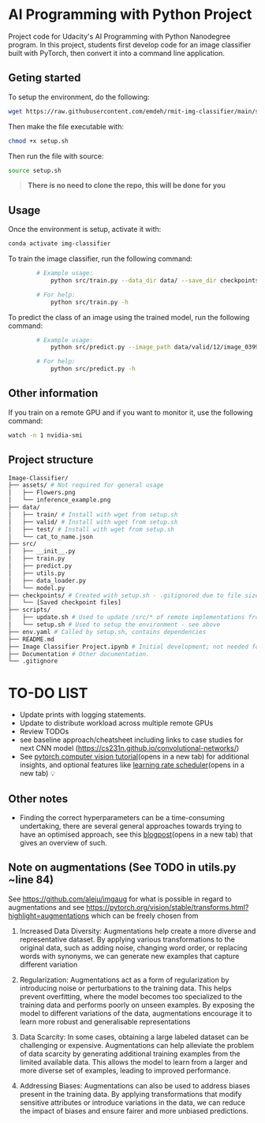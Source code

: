 # AI Programming with Python Project

Project code for Udacity's AI Programming with Python Nanodegree program. In this project, students first develop code for an image classifier built with PyTorch, then convert it into a command line application.

## Geting started

To setup the environment, do the following:

```bash
wget https://raw.githubusercontent.com/emdeh/rmit-img-classifier/main/scripts/setup.sh
```

Then make the file executable with:
```bash
chmod +x setup.sh
```

Then run the file with source:
```bash
source setup.sh
```

>**There is no need to clone the repo, this will be done for you**

## Usage

Once the environment is setup, activate it with:
```bash
conda activate img-classifier
```

To train the image classifier, run the following command:
```bash
        # Example usage:
            python src/train.py --data_dir data/ --save_dir checkpoints/ --arch vgg16 --learning_rate 0.02 --hidden_units 4096 --epochs 5 --device gpu

        # For help:
            python src/train.py -h
```

To predict the class of an image using the trained model, run the following command:
```bash
        # Example usage:
            python src/predict.py --image_path data/valid/12/image_03997.jpg --checkpoint checkpoints/checkpoint.pth --top_k 3 --category_names cat_to_name.json --device cpu

        # For help:
            python src/predict.py -h
```

## Other information

If you train on a remote GPU and if you want to monitor it, use the following command:
```bash
watch -n 1 nvidia-smi
```

## Project structure

```bash
Image-Classifier/
├── assets/ # Not required for general usage
│   ├── Flowers.png 
│   └── inference_example.png
├── data/
│   ├── train/ # Install with wget from setup.sh
│   ├── valid/ # Install with wget from setup.sh
│   ├── test/ # Install with wget from setup.sh
│   └── cat_to_name.json
├── src/
│   ├── __init__.py
│   ├── train.py
│   ├── predict.py
│   ├── utils.py
│   ├── data_loader.py
│   └── model.py
├── checkpoints/ # Created with setup.sh - .gitignored due to file size.
│   └── [Saved checkpoint files]
├── scripts/
│   ├── update.sh # Used to update /src/* of remote implementations from GitHub.
│   └── setup.sh # Used to setup the environment - see above
├── env.yaml # Called by setup.sh, contains dependencies
├── README.md
├── Image Classifier Project.ipynb # Initial development; not needed for general usage.
├── Documentation # Other documentation.
└── .gitignore
```


# TO-DO LIST
- Update prints with logging statements.
- Update to distribute workload across multiple remote GPUs
- Review TODOs
- see baseline approach/cheatsheet including links to case studies for next CNN model (https://cs231n.github.io/convolutional-networks/)
- See [pytorch computer vision tutorial](https://pytorch.org/tutorials/beginner/transfer_learning_tutorial.html)(opens in a new tab) for additional insights, and optional features like [learning rate scheduler](https://pytorch.org/docs/stable/generated/torch.optim.lr_scheduler.ReduceLROnPlateau.html#torch.optim.lr_scheduler.ReduceLROnPlateau)(opens in a new tab) 💡

## Other notes
-  Finding the correct hyperparameters can be a time-consuming undertaking, there are several general approaches towards trying to have an optimised approach, see this [blogpost](https://blog.floydhub.com/guide-to-hyperparameters-search-for-deep-learning-models/)(opens in a new tab) that gives an overview of such.

## Note on augmentations (See TODO in utils.py ~line 84)
See https://github.com/aleju/imgaug for what is possible in regard to augmentations and see https://pytorch.org/vision/stable/transforms.html?highlight=augmentations which can be freely chosen from

1. Increased Data Diversity: Augmentations help create a more diverse and representative dataset. By applying various transformations to the original data, such as adding noise, changing word order, or replacing words with synonyms, we can generate new examples that capture different variation

3. Regularization: Augmentations act as a form of regularization by introducing noise or perturbations to the training data. This helps prevent overfitting, where the model becomes too specialized to the training data and performs poorly on unseen examples. By exposing the model to different variations of the data, augmentations encourage it to learn more robust and generalisable representations

3. Data Scarcity: In some cases, obtaining a large labeled dataset can be challenging or expensive. Augmentations can help alleviate the problem of data scarcity by generating additional training examples from the limited available data. This allows the model to learn from a larger and more diverse set of examples, leading to improved performance.

4. Addressing Biases: Augmentations can also be used to address biases present in the training data. By applying transformations that modify sensitive attributes or introduce variations in the data, we can reduce the impact of biases and ensure fairer and more unbiased predictions.

